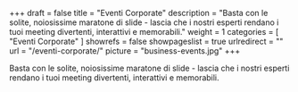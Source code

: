+++
draft	 		= false
title	 		= "Eventi Corporate"
description		= "Basta con le solite, noiosissime maratone di slide - lascia che i nostri esperti rendano i tuoi meeting divertenti, interattivi e memorabili."
weight			= 1
categories		= [ "Eventi Corporate" ]
showrefs		= false
showpageslist	= true
urlredirect		= ""
url	 			= "/eventi-corporate/"
picture			= "business-events.jpg"
+++

Basta con le solite, noiosissime maratone di slide - lascia che i nostri esperti rendano i tuoi meeting divertenti, interattivi e memorabili.